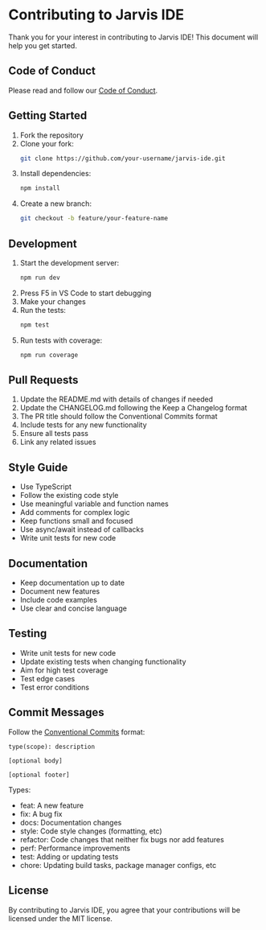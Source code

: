 # Contributing to Jarvis IDE

Thank you for your interest in contributing to Jarvis IDE! This document will help you get started.

## Code of Conduct

Please read and follow our [Code of Conduct](CODE_OF_CONDUCT.md).

## Getting Started

1. Fork the repository
2. Clone your fork:
   ```bash
   git clone https://github.com/your-username/jarvis-ide.git
   ```
3. Install dependencies:
   ```bash
   npm install
   ```
4. Create a new branch:
   ```bash
   git checkout -b feature/your-feature-name
   ```

## Development

1. Start the development server:
   ```bash
   npm run dev
   ```
2. Press F5 in VS Code to start debugging
3. Make your changes
4. Run the tests:
   ```bash
   npm test
   ```
5. Run tests with coverage:
    ```bash
   npm run coverage
   ```

## Pull Requests

1. Update the README.md with details of changes if needed
2. Update the CHANGELOG.md following the Keep a Changelog format
3. The PR title should follow the Conventional Commits format
4. Include tests for any new functionality
5. Ensure all tests pass
6. Link any related issues

## Style Guide

- Use TypeScript
- Follow the existing code style
- Use meaningful variable and function names
- Add comments for complex logic
- Keep functions small and focused
- Use async/await instead of callbacks
- Write unit tests for new code

## Documentation

- Keep documentation up to date
- Document new features
- Include code examples
- Use clear and concise language

## Testing

- Write unit tests for new code
- Update existing tests when changing functionality
- Aim for high test coverage
- Test edge cases
- Test error conditions

## Commit Messages

Follow the [Conventional Commits](https://www.conventionalcommits.org/) format:

```
type(scope): description

[optional body]

[optional footer]
```

Types:
- feat: A new feature
- fix: A bug fix
- docs: Documentation changes
- style: Code style changes (formatting, etc)
- refactor: Code changes that neither fix bugs nor add features
- perf: Performance improvements
- test: Adding or updating tests
- chore: Updating build tasks, package manager configs, etc

## License

By contributing to Jarvis IDE, you agree that your contributions will be licensed under the MIT license.
